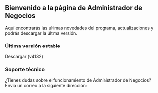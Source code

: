 ## Bienvenido a la página de Administrador de Negocios

Aquí encontrarás las ultimas novedades del programa, actualizaciones y podrás descargar la última versión.

### Última versión estable

Descargar (v4132)

### Soporte técnico

¿Tienes dudas sobre el funcionamiento de Administrador de Negocios?
Envia un correo a la siguiente dirección:
